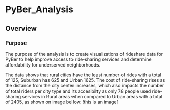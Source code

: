 # PyBer_Analysis
## Overview
### Purpose
The purpose of the analysis is to create visualizations of rideshare data for PyBer to 
help improve access to ride-sharing services and determine 
affordability for underserved neighborhoods.


The data shows that rural cities have the least number of rides with a total of 125, Suburban has 625 and Urban 1625.
The cost of ride-sharing rises as the distance from the city center increases, which also impacts the number of total riders per city type and its accesibilty as only 78 people used ride-sharing services in Rural areas when compared to Urban areas with a total of 2405, as shown on image bellow:
!this is an image[ 
